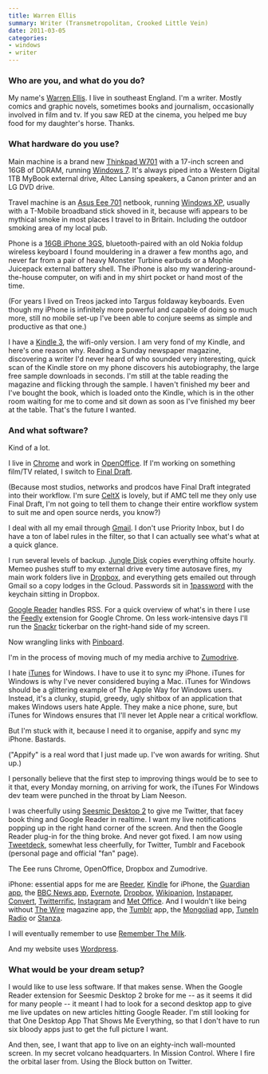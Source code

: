 ```yaml
---
title: Warren Ellis
summary: Writer (Transmetropolitan, Crooked Little Vein)
date: 2011-03-05
categories:
- windows
- writer
---
```


### Who are you, and what do you do?

My name's [Warren Ellis](http://www.warrenellis.com/ "Warren's website."). I live in southeast England. I'm a writer. Mostly comics and graphic novels, sometimes books and journalism, occasionally involved in film and tv. If you saw RED at the cinema, you helped me buy food for my daughter's horse. Thanks.

### What hardware do you use?

Main machine is a brand new [Thinkpad W701][thinkpad-w701] with a 17-inch screen and 16GB of DDRAM, running [Windows 7][windows-7]. It's always piped into a Western Digital 1TB MyBook external drive, Altec Lansing speakers, a Canon printer and an LG DVD drive.

Travel machine is an [Asus Eee 701][eee-pc-701] netbook, running [Windows XP][windows-xp], usually with a T-Mobile broadband stick shoved in it, because wifi appears to be mythical smoke in most places I travel to in Britain. Including the outdoor smoking area of my local pub.

Phone is a [16GB iPhone 3GS][iphone-3gs], bluetooth-paired with an old Nokia foldup wireless keyboard I found mouldering in a drawer a few months ago, and never far from a pair of heavy Monster Turbine earbuds or a Mophie Juicepack external battery shell. The iPhone is also my wandering-around-the-house computer, on wifi and in my shirt pocket or hand most of the time.

(For years I lived on Treos jacked into Targus foldaway keyboards. Even though my iPhone is infinitely more powerful and capable of doing so much more, still no mobile set-up I've been able to conjure seems as simple and productive as that one.)

I have a [Kindle 3][kindle], the wifi-only version. I am very fond of my Kindle, and here's one reason why. Reading a Sunday newspaper magazine, discovering a writer I'd never heard of who sounded very interesting, quick scan of the Kindle store on my phone discovers his autobiography, the large free sample downloads in seconds. I'm still at the table reading the magazine and flicking through the sample. I haven't finished my beer and I've bought the book, which is loaded onto the Kindle, which is in the other room waiting for me to come and sit down as soon as I've finished my beer at the table. That's the future I wanted.

### And what software?

Kind of a lot.

I live in [Chrome][] and work in [OpenOffice][]. If I'm working on something film/TV related, I switch to [Final Draft][final-draft].

(Because most studios, networks and prodcos have Final Draft integrated into their workflow. I'm sure [CeltX][] is lovely, but if AMC tell me they only use Final Draft, I'm not going to tell them to change their entire workflow system to suit me and open source nerds, you know?)

I deal with all my email through [Gmail][]. I don't use Priority Inbox, but I do have a ton of label rules in the filter, so that I can actually see what's what at a quick glance.

I run several levels of backup. [Jungle Disk][jungle-disk] copies everything offsite hourly. Memeo pushes stuff to my external drive every time autosave fires, my main work folders live in [Dropbox][], and everything gets emailed out through Gmail so a copy lodges in the Gcloud. Passwords sit in [1password][] with the keychain sitting in Dropbox.

[Google Reader][google-reader] handles RSS. For a quick overview of what's in there I use the [Feedly][] extension for Google Chrome. On less work-intensive days I'll run the [Snackr][] tickerbar on the right-hand side of my screen.

Now wrangling links with [Pinboard][].

I'm in the process of moving much of my media archive to [Zumodrive][].

I hate [iTunes][] for Windows. I have to use it to sync my iPhone. iTunes for Windows is why I've never considered buying a Mac. iTunes for Windows should be a glittering example of The Apple Way for Windows users. Instead, it's a clunky, stupid, greedy, ugly shitbox of an application that makes Windows users hate Apple. They make a nice phone, sure, but iTunes for Windows ensures that I'll never let Apple near a critical workflow.

But I'm stuck with it, because I need it to organise, appify and sync my iPhone. Bastards.

("Appify" is a real word that I just made up. I've won awards for writing. Shut up.)

I personally believe that the first step to improving things would be to see to it that, every Monday morning, on arriving for work, the iTunes For Windows dev team were punched in the throat by Liam Neeson.

I was cheerfully using [Seesmic Desktop 2][seesmic-desktop] to give me Twitter, that facey book thing and Google Reader in realtime. I want my live notifications popping up in the right hand corner of the screen. And then the Google Reader plug-in for the thing broke. And never got fixed. I am now using [Tweetdeck][], somewhat less cheerfully, for Twitter, Tumblr and Facebook (personal page and official "fan" page).

The Eee runs Chrome, OpenOffice, Dropbox and Zumodrive.

iPhone: essential apps for me are [Reeder][reeder-ios], [Kindle][kindle-ios] for iPhone, the [Guardian app][guardian-ios], the [BBC News app][bbc-news-ios], [Evernote][evernote-ios], [Dropbox][dropbox-ios], [Wikipanion][wikipanion-ios], [Instapaper][instapaper-ios], [Convert][convert-ios], [Twitterrific][twitterrific-ios], [Instagram][instagram-ios] and [Met Office][met-office-weather-ios]. And I wouldn't like being without [The Wire][the-wire-ios] magazine app, the [Tumblr][tumblr-ios] app, the [Mongoliad][mongoliad-ios] app, [TuneIn Radio][tunein-radio-ios] or [Stanza][stanza-ios].

I will eventually remember to use [Remember The Milk][remember-the-milk].

And my website uses [Wordpress][].

### What would be your dream setup?

I would like to use less software. If that makes sense. When the Google Reader extension for Seesmic Desktop 2 broke for me -- as it seems it did for many people -- it meant I had to look for a second desktop app to give me live updates on new articles hitting Google Reader. I'm still looking for that One Desktop App That Shows Me Everything, so that I don't have to run six bloody apps just to get the full picture I want.

And then, see, I want that app to live on an eighty-inch wall-mounted screen. In my secret volcano headquarters. In Mission Control. Where I fire the orbital laser from. Using the Block button on Twitter.

[1password]: https://1password.com "Password management software for Mac OS X."
[bbc-news-ios]: https://apps.apple.com/us/app/bbc-news/id364147881 "Breaking news app."
[celtx]: https://www.celtx.com/ "A pre-production/script writing software suite."
[chrome]: https://www.google.com/intl/en/chrome/ "A WebKit-based browser, where each tab runs in its own thread."
[convert-ios]: http://web.archive.org/web/20220206210432/http://www.taptaptap.com./ "A unit conversion and calculator app."
[dropbox-ios]: https://www.dropbox.com/mobile?trigger=on "An iOS version of the syncing software."
[dropbox]: https://www.dropbox.com/ "Online syncing and storage."
[eee-pc-701]: https://en.wikipedia.org/wiki/Asus_Eee_PC "A 7 inch netbook."
[evernote-ios]: https://apps.apple.com/us/app/evernote/id281796108 "An iPhone client for the Evernote web service."
[feedly]: https://feedly.com/ "A feed reader."
[final-draft]: https://www.finaldraft.com/ "Popular screenwriting software."
[gmail]: https://en.wikipedia.org/wiki/Gmail "Web-based email."
[google-reader]: https://en.wikipedia.org/wiki/Google_Reader "A web-based feed reader."
[guardian-ios]: https://apps.apple.com/gb/app/the-guardian/id409128287 "A news app."
[instagram-ios]: https://apps.apple.com/us/app/instagram/id389801252 "A photo taking/sharing app."
[instapaper-ios]: http://web.archive.org/web/20221221083204/https://www.instapaper.com/iphone "An iPhone app for reading Instapaper saved pages."
[iphone-3gs]: https://en.wikipedia.org/wiki/IPhone_3GS "A 3 megapixel smartphone."
[itunes]: https://www.apple.com/itunes/ "A jukebox application and online store."
[jungle-disk]: https://cyberfortress.com/?utm_source=www.jungledisk.com&utm_medium=website_redirect&utm_campaign=website_sunsetting "Software for syncing files with the Cloud™."
[kindle-ios]: https://apps.apple.com/gb/app/kindle/id302584613 "An iPhone app for accessing Kindle content from Amazon."
[kindle]: http://web.archive.org/web/20230315012831/http://www.amazon.com/Kindle-Ereader-ebook-reader/dp/B007HCCNJU/ "A digital book reader."
[met-office-weather-ios]: https://apps.apple.com/gb/app/met-office-weather-application/id331122086 "A weather app for the UK."
[mongoliad-ios]: http://web.archive.org/web/20211205022602/http://www.foreworld.com/mongoliad/ "An app for the story-telling experiment."
[openoffice]: http://www.openoffice.org/ "An open-source office suite."
[pinboard]: http://pinboard.in/ "A bookmarking web service."
[reeder-ios]: https://reederapp.com "A Google Reader client for iOS."
[remember-the-milk]: https://www.rememberthemilk.com/ "An online task/to-do list service."
[seesmic-desktop]: https://en.wikipedia.org/wiki/Seesmic "A multi-social-service application."
[snackr]: http://web.archive.org/web/20230203040216/http://www.snackr.net/ "An RSS ticker application."
[stanza-ios]: http://web.archive.org/web/20160608190945/http://www.macworld.com:80/product/62612/stanza.html "A digital book reader for iOS."
[the-wire-ios]: https://apps.apple.com/us/app/the-wire/id389230218 "An independent monthly music magazine app."
[thinkpad-w701]: http://web.archive.org/web/20161014013853/http://shop.lenovo.com/us/notebooks/thinkpad/w-series/w701 "A 17 inch PC laptop."
[tumblr-ios]: https://apps.apple.com/us/app/tumblr/id305343404 "A Tumblr client app."
[tunein-radio-ios]: https://apps.apple.com/us/app/tunein-radio-listen-to-live/id418987775 "An AM/FM radio app."
[tweetdeck]: https://about.twitter.com/en/products/tweetdeck "A multi-column Twitter client."
[twitterrific-ios]: https://apps.apple.com/app/id284540316 "A Twitter client."
[wikipanion-ios]: http://www.wikipanion.net/ "A Wikipedia app for the iPhone."
[windows-7]: https://en.wikipedia.org/wiki/Windows_7 "An operating system."
[windows-xp]: https://en.wikipedia.org/wiki/Windows_XP "An operating system for x86 computers."
[wordpress]: https://wordpress.com/ "Weblog publishing software."
[zumodrive]: https://en.wikipedia.org/wiki/ZumoDrive "A service to share your media via the cloud."
